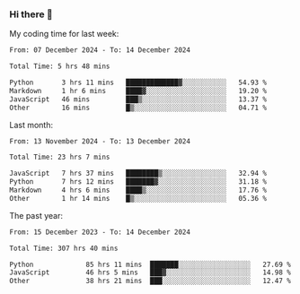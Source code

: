 ### Hi there 👋

My coding time for last week:

<!--START_SECTION:week-->

```txt
From: 07 December 2024 - To: 14 December 2024

Total Time: 5 hrs 48 mins

Python       3 hrs 11 mins   █████████████▓░░░░░░░░░░░   54.93 %
Markdown     1 hr 6 mins     ████▓░░░░░░░░░░░░░░░░░░░░   19.20 %
JavaScript   46 mins         ███▒░░░░░░░░░░░░░░░░░░░░░   13.37 %
Other        16 mins         █▒░░░░░░░░░░░░░░░░░░░░░░░   04.71 %
```

<!--END_SECTION:week-->

Last month:

<!--START_SECTION:month-->

```txt
From: 13 November 2024 - To: 13 December 2024

Total Time: 23 hrs 7 mins

JavaScript   7 hrs 37 mins   ████████▒░░░░░░░░░░░░░░░░   32.94 %
Python       7 hrs 12 mins   ███████▓░░░░░░░░░░░░░░░░░   31.18 %
Markdown     4 hrs 6 mins    ████▒░░░░░░░░░░░░░░░░░░░░   17.76 %
Other        1 hr 14 mins    █▒░░░░░░░░░░░░░░░░░░░░░░░   05.36 %
```

<!--END_SECTION:month-->

The past year:

<!--START_SECTION:year-->

```txt
From: 15 December 2023 - To: 14 December 2024

Total Time: 307 hrs 40 mins

Python             85 hrs 11 mins  ███████░░░░░░░░░░░░░░░░░░   27.69 %
JavaScript         46 hrs 5 mins   ███▓░░░░░░░░░░░░░░░░░░░░░   14.98 %
Other              38 hrs 21 mins  ███░░░░░░░░░░░░░░░░░░░░░░   12.47 %
```

<!--END_SECTION:year-->
